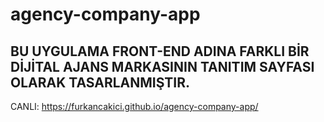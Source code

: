 # agency-company-app

## BU UYGULAMA FRONT-END ADINA FARKLI BİR DİJİTAL AJANS MARKASININ TANITIM SAYFASI OLARAK TASARLANMIŞTIR.

CANLI: https://furkancakici.github.io/agency-company-app/
